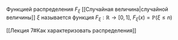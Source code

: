 Функцией распределения $F_\xi$ [[Случайная величина|случайной величины]] $\xi$ называется функция 
$F_\xi:\mathbb{R}\to[0,1]$,  $F_\xi(x)=\mathbb{P}(\xi\leq n)$

[[Лекция 7#Как характеризовать распределения]]